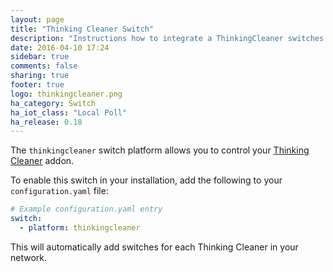 ```yaml
---
layout: page
title: "Thinking Cleaner Switch"
description: "Instructions how to integrate a ThinkingCleaner switches within Home Assistant."
date: 2016-04-10 17:24
sidebar: true
comments: false
sharing: true
footer: true
logo: thinkingcleaner.png
ha_category: Switch
ha_iot_class: "Local Poll"
ha_release: 0.18
---
```


The `thinkingcleaner` switch platform allows you to control your [Thinking Cleaner](http://www.thinkingcleaner.com) addon.

To enable this switch in your installation, add the following to your `configuration.yaml` file:

```yaml
# Example configuration.yaml entry
switch:
  - platform: thinkingcleaner
```

This will automatically add switches for each Thinking Cleaner in your network.
